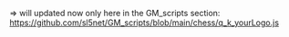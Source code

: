 
=> will updated now only here in the GM_scripts section: https://github.com/sl5net/GM_scripts/blob/main/chess/q_k_yourLogo.js
